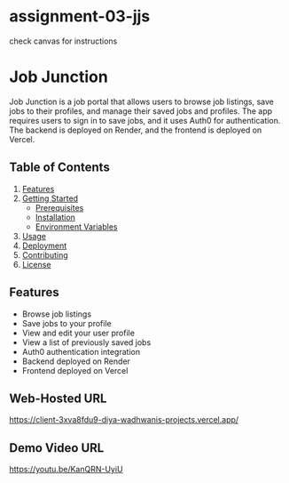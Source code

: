 # assignment-03-jjs
check canvas for instructions


# Job Junction

Job Junction is a job portal that allows users to browse job listings, save jobs to their profiles, and manage their saved jobs and profiles. The app requires users to sign in to save jobs, and it uses Auth0 for authentication. The backend is deployed on Render, and the frontend is deployed on Vercel.

## Table of Contents
1. [Features](#features)
2. [Getting Started](#getting-started)
   - [Prerequisites](#prerequisites)
   - [Installation](#installation)
   - [Environment Variables](#environment-variables)
3. [Usage](#usage)
4. [Deployment](#deployment)
5. [Contributing](#contributing)
6. [License](#license)

## Features
- Browse job listings
- Save jobs to your profile
- View and edit your user profile
- View a list of previously saved jobs
- Auth0 authentication integration
- Backend deployed on Render
- Frontend deployed on Vercel

## Web-Hosted URL
https://client-3xva8fdu9-diya-wadhwanis-projects.vercel.app/

## Demo Video URL
https://youtu.be/KanQRN-UyiU
